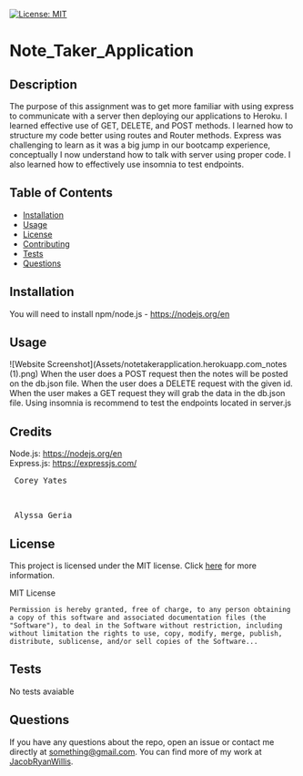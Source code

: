 
[![License: MIT](https://img.shields.io/badge/License-MIT-yellow.svg)](https://opensource.org/licenses/MIT)

# Note_Taker_Application

## Description

The purpose of this assignment was to get more familiar with using express to communicate with a server then deploying our applications to Heroku. I learned effective use of GET, DELETE, and POST methods. I learned how to structure my code better using routes and Router methods. Express was challenging to learn as it was a big jump in our bootcamp experience, conceptually I now understand how to talk with server using proper code. I also learned how to effectively use insomnia to test endpoints.

## Table of Contents

- [Installation](#installation)
- [Usage](#usage)
- [License](#license)
- [Contributing](#contributing)
- [Tests](#tests)
- [Questions](#questions)

## Installation

You will need to install npm/node.js - https://nodejs.org/en

## Usage


![Website Screenshot](Assets/notetakerapplication.herokuapp.com_notes (1).png)
When the user does a POST request then the notes will be posted on the db.json file. When the user does a DELETE request with the given id. When the user makes a GET request
they will grab the data in the db.json file. Using insomnia is recommend to test the endpoints located in server.js

## Credits

Node.js: https://nodejs.org/en <br>
Express.js: https://expressjs.com/ <br>

<pre> Corey Yates </pre> <br> 
<pre> Alyssa Geria </pre>

## License

This project is licensed under the MIT license. Click [here](https://opensource.org/licenses/MIT) for more information.

MIT License

    Permission is hereby granted, free of charge, to any person obtaining a copy of this software and associated documentation files (the "Software"), to deal in the Software without restriction, including without limitation the rights to use, copy, modify, merge, publish, distribute, sublicense, and/or sell copies of the Software...

## Tests

No tests avaiable

## Questions

If you have any questions about the repo, open an issue or contact me directly at something@gmail.com. You can find more of my work at [JacobRyanWillis](https://github.com/JacobRyanWillis/).
